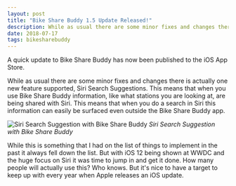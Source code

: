 ```yaml
---
layout: post
title: "Bike Share Buddy 1.5 Update Released!"
description: While as usual there are some minor fixes and changes there is actually one new feature supported, Siri Search Suggestions.
date: 2018-07-17
tags: bikesharebuddy
---
```


A quick update to Bike Share Buddy has now been published to the iOS App Store.

While as usual there are some minor fixes and changes there is actually one new feature supported, Siri Search Suggestions. This means that when you use Bike Share Buddy information, like what stations you are looking at, are being shared with Siri. This means that when you do a search in Siri this information can easily be surfaced even outside the Bike Share Buddy app.

![Siri Search Suggestion with Bike Share Buddy]({{site.baseurl}}/images/posts/BikeBuddySiriSearch.JPG)
_Siri Search Suggestion with Bike Share Buddy_

While this is something that I had on the list of things to implement in the past it always fell down the list. But with iOS 12 being shown at WWDC and the huge focus on Siri it was time to jump in and get it done. How many people will actually use this? Who knows. But it's nice to have a target to keep up with every year when Apple releases an iOS update.
